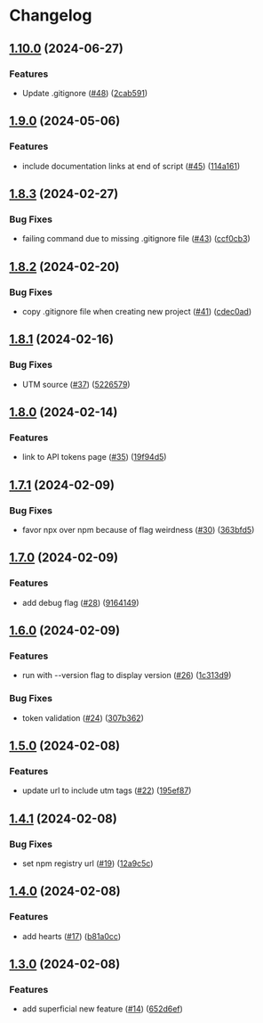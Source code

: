# Changelog

## [1.10.0](https://github.com/replicate/create-replicate/compare/v1.9.0...v1.10.0) (2024-06-27)


### Features

* Update .gitignore ([#48](https://github.com/replicate/create-replicate/issues/48)) ([2cab591](https://github.com/replicate/create-replicate/commit/2cab591f2c7020108c542e42bb06de8020395acd))

## [1.9.0](https://github.com/replicate/create-replicate/compare/v1.8.3...v1.9.0) (2024-05-06)


### Features

* include documentation links at end of script ([#45](https://github.com/replicate/create-replicate/issues/45)) ([114a161](https://github.com/replicate/create-replicate/commit/114a1614713100653ce6bac3b2677dc16e9fba11))

## [1.8.3](https://github.com/replicate/create-replicate/compare/v1.8.2...v1.8.3) (2024-02-27)


### Bug Fixes

* failing command due to missing .gitignore file ([#43](https://github.com/replicate/create-replicate/issues/43)) ([ccf0cb3](https://github.com/replicate/create-replicate/commit/ccf0cb3def125662cbede6b815ee69dc25ddc2e0))

## [1.8.2](https://github.com/replicate/create-replicate/compare/v1.8.1...v1.8.2) (2024-02-20)


### Bug Fixes

* copy .gitignore file when creating new project ([#41](https://github.com/replicate/create-replicate/issues/41)) ([cdec0ad](https://github.com/replicate/create-replicate/commit/cdec0ad3bbb911e4574b30912df19342e33b180a))

## [1.8.1](https://github.com/replicate/create-replicate/compare/v1.8.0...v1.8.1) (2024-02-16)


### Bug Fixes

* UTM source ([#37](https://github.com/replicate/create-replicate/issues/37)) ([5226579](https://github.com/replicate/create-replicate/commit/52265792eb90f379be709d8307e23f2d6dfa65fd))

## [1.8.0](https://github.com/replicate/create-replicate/compare/v1.7.1...v1.8.0) (2024-02-14)


### Features

* link to API tokens page ([#35](https://github.com/replicate/create-replicate/issues/35)) ([19f94d5](https://github.com/replicate/create-replicate/commit/19f94d530ad2f3aecd512c87664d48773f1dd856))

## [1.7.1](https://github.com/replicate/create-replicate/compare/v1.7.0...v1.7.1) (2024-02-09)


### Bug Fixes

* favor npx over npm because of flag weirdness ([#30](https://github.com/replicate/create-replicate/issues/30)) ([363bfd5](https://github.com/replicate/create-replicate/commit/363bfd53963a902c4f7350bf9101a41b11e3418d))

## [1.7.0](https://github.com/replicate/create-replicate/compare/v1.6.0...v1.7.0) (2024-02-09)


### Features

* add debug flag ([#28](https://github.com/replicate/create-replicate/issues/28)) ([9164149](https://github.com/replicate/create-replicate/commit/91641494d371d3df933ac741d978356426df8766))

## [1.6.0](https://github.com/replicate/create-replicate/compare/v1.5.0...v1.6.0) (2024-02-09)


### Features

* run with --version flag to display version ([#26](https://github.com/replicate/create-replicate/issues/26)) ([1c313d9](https://github.com/replicate/create-replicate/commit/1c313d948fbf385174c9b389db5963d5eccfc718))


### Bug Fixes

* token validation ([#24](https://github.com/replicate/create-replicate/issues/24)) ([307b362](https://github.com/replicate/create-replicate/commit/307b3624924fd908ecfeed35f67edf01d91eb497))

## [1.5.0](https://github.com/replicate/create-replicate/compare/v1.4.1...v1.5.0) (2024-02-08)


### Features

* update url to include utm tags ([#22](https://github.com/replicate/create-replicate/issues/22)) ([195ef87](https://github.com/replicate/create-replicate/commit/195ef87d34df67aa2570449f89fbc9b99fd2de5a))

## [1.4.1](https://github.com/replicate/create-replicate/compare/v1.4.0...v1.4.1) (2024-02-08)


### Bug Fixes

* set npm registry url ([#19](https://github.com/replicate/create-replicate/issues/19)) ([12a9c5c](https://github.com/replicate/create-replicate/commit/12a9c5c4f50978e7e96005449a592531fe785626))

## [1.4.0](https://github.com/replicate/create-replicate/compare/v1.3.0...v1.4.0) (2024-02-08)


### Features

* add hearts ([#17](https://github.com/replicate/create-replicate/issues/17)) ([b81a0cc](https://github.com/replicate/create-replicate/commit/b81a0cc132112f3f84673c414b990e7fdc476ac9))

## [1.3.0](https://github.com/replicate/create-replicate/compare/v1.2.3...v1.3.0) (2024-02-08)


### Features

* add superficial new feature ([#14](https://github.com/replicate/create-replicate/issues/14)) ([652d6ef](https://github.com/replicate/create-replicate/commit/652d6ef7ba14b64ba02eeef155d70f006c26e684))
